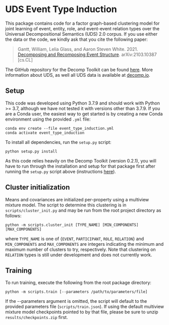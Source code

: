 # UDS Event Type Induction

This package contains code for a factor graph-based clustering model for joint learning of event, entity, role, and event-event relation types over the Universal Decompositional Semantics (UDS) 2.0 corpus. If you use either the data or the code, we kindly ask that you cite the following paper:

> Gantt, William, Lelia Glass, and Aaron Steven White. 2021. [Decomposing and Recomposing Event Structure](https://arxiv.org/abs/2103.10387). arXiv:2103.10387 [cs.CL]

The GitHub repository for the Decomp Toolkit can be found [here](https://github.com/decompositional-semantics-initiative/decomp). More information about UDS, as well all UDS data is available at [decomp.io](http://decomp.io/).

## Setup

This code was developed using Python 3.7.9 and should work with Python >= 3.7, although we have not tested it with versions other than 3.7.9. If you are a Conda user, the easiest way to get started is by creating a new Conda environment using the provided `.yml` file:

```
conda env create --file event_type_induction.yml
conda activate event_type_induction
```

To install all dependencies, run the `setup.py` script:

```python setup.py install```

As this code relies heavily on the Decomp Toolkit (version 0.2.1), you will have to run through the installation and setup for that package first after running the `setup.py` script above (instructions [here](https://github.com/decompositional-semantics-initiative/decomp#installation)).

## Cluster initialization

Means and covariances are initialized per-property using a multiview mixture model. The script to determine this clustering is in `scripts/cluster_init.py` and may be run from the root project directory as follows:

```python -m scripts.cluster_init [TYPE_NAME] [MIN_COMPONENTS] [MAX_COMPONENTS]```

where `TYPE_NAME` is one of {`EVENT`, `PARTICIPANT`, `ROLE`, `RELATION`} and `MIN_COMPONENTS` and `MAX_COMPONENTS` are integers indicating the minimum and maximum number of clusters to try, respectively. Note that clustering on `RELATION` types is still under development and does not currently work.

## Training

To run training, execute the following from the root package directory:

```python -m scripts.train [--parameters /path/to/parameters/file]```

If the --parameters argument is omitted, the script will default to the provided parameters file (`scripts/train.json`). If using the default multiview mixture model checkpoints pointed to by that file, please be sure to unzip `results/checkpoints.zip` first.